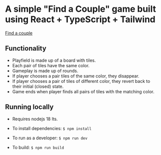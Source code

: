 # A simple "Find a Couple" game built using React + TypeScript + Tailwind

[Find a couple](https://coolrunner1.github.io/crimeadigital-project-2/)

## Functionality

- Playfield is made up of a board with tiles.
- Each pair of tiles have the same color.
- Gameplay is made up of rounds.
- If player chooses a pair tiles of the same color, they disappear.
- If player chooses a pair of tiles of different color, they revert back to their initial (closed) state.
- Game ends when player finds all pairs of tiles with the matching color.

## Running locally

- Requires nodejs 18 lts.

- To install dependencies:
```$ npm install```

- To run as a developer:
```$ npm run dev```
  
- To build:
```$ npm run build```
